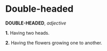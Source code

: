 # Double-headed

**DOUBLE-HEADED**, _adjective_

**1.** Having two heads.

**2.** Having the flowers growing one to another.
